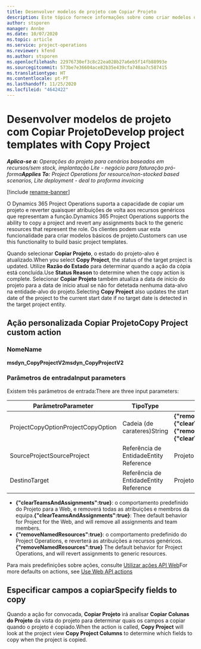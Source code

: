 ```yaml
---
title: Desenvolver modelos de projeto com Copiar Projeto
description: Este tópico fornece informações sobre como criar modelos de projeto usando a ação personalizada de Copiar Projeto.
author: stsporen
manager: Annbe
ms.date: 10/07/2020
ms.topic: article
ms.service: project-operations
ms.reviewer: kfend
ms.author: stsporen
ms.openlocfilehash: 22976730ef3c8c22ea028b27a6eb5f14fb88993e
ms.sourcegitcommit: 573be7e36604ace82b35e439cfa748aa7c587415
ms.translationtype: HT
ms.contentlocale: pt-PT
ms.lasthandoff: 11/25/2020
ms.locfileid: "4642422"
---
```

# <a name="develop-project-templates-with-copy-project"></a><span data-ttu-id="ed4a1-103">Desenvolver modelos de projeto com Copiar Projeto</span><span class="sxs-lookup"><span data-stu-id="ed4a1-103">Develop project templates with Copy Project</span></span>

<span data-ttu-id="ed4a1-104">_**Aplica-se a:** Operações do projeto para cenários baseados em recursos/sem stock, implantação Lite - negócio para faturação pró-forma_</span><span class="sxs-lookup"><span data-stu-id="ed4a1-104">_**Applies To:** Project Operations for resource/non-stocked based scenarios, Lite deployment - deal to proforma invoicing_</span></span>

[!include [rename-banner](~/includes/cc-data-platform-banner.md)]

<span data-ttu-id="ed4a1-105">O Dynamics 365 Project Operations suporta a capacidade de copiar um projeto e reverter quaisquer atribuições de volta aos recursos genéricos que representam a função.</span><span class="sxs-lookup"><span data-stu-id="ed4a1-105">Dynamics 365 Project Operations supports the ability to copy a project and revert any assignments back to the generic resources that represent the role.</span></span> <span data-ttu-id="ed4a1-106">Os clientes podem usar esta funcionalidade para criar modelos básicos de projeto.</span><span class="sxs-lookup"><span data-stu-id="ed4a1-106">Customers can use this functionality to build basic project templates.</span></span>

<span data-ttu-id="ed4a1-107">Quando selecionar **Copiar Projeto**, o estado do projeto-alvo é atualizado.</span><span class="sxs-lookup"><span data-stu-id="ed4a1-107">When you select **Copy Project**, the status of the target project is updated.</span></span> <span data-ttu-id="ed4a1-108">Utilize **Razão do Estado** para determinar quando a ação da cópia está concluída.</span><span class="sxs-lookup"><span data-stu-id="ed4a1-108">Use **Status Reason** to determine when the copy action is complete.</span></span> <span data-ttu-id="ed4a1-109">Selecionar **Copiar Projeto** também atualiza a data de início do projeto para a data de início atual se não for detetada nenhuma data-alvo na entidade-alvo do projeto.</span><span class="sxs-lookup"><span data-stu-id="ed4a1-109">Selecting **Copy Project** also updates the start date of the project to the current start date if no target date is detected in the target project entity.</span></span>

## <a name="copy-project-custom-action"></a><span data-ttu-id="ed4a1-110">Ação personalizada Copiar Projeto</span><span class="sxs-lookup"><span data-stu-id="ed4a1-110">Copy Project custom action</span></span> 

### <a name="name"></a><span data-ttu-id="ed4a1-111">Nome</span><span class="sxs-lookup"><span data-stu-id="ed4a1-111">Name</span></span> 

<span data-ttu-id="ed4a1-112">**msdyn_CopyProjectV2**</span><span class="sxs-lookup"><span data-stu-id="ed4a1-112">**msdyn_CopyProjectV2**</span></span>

### <a name="input-parameters"></a><span data-ttu-id="ed4a1-113">Parâmetros de entrada</span><span class="sxs-lookup"><span data-stu-id="ed4a1-113">Input parameters</span></span>
<span data-ttu-id="ed4a1-114">Existem três parâmetros de entrada:</span><span class="sxs-lookup"><span data-stu-id="ed4a1-114">There are three input parameters:</span></span>

| <span data-ttu-id="ed4a1-115">Parâmetro</span><span class="sxs-lookup"><span data-stu-id="ed4a1-115">Parameter</span></span>          | <span data-ttu-id="ed4a1-116">Tipo</span><span class="sxs-lookup"><span data-stu-id="ed4a1-116">Type</span></span>   | <span data-ttu-id="ed4a1-117">Valores</span><span class="sxs-lookup"><span data-stu-id="ed4a1-117">Values</span></span>                                                   | 
|--------------------|--------|----------------------------------------------------------|
| <span data-ttu-id="ed4a1-118">ProjectCopyOption</span><span class="sxs-lookup"><span data-stu-id="ed4a1-118">ProjectCopyOption</span></span>  | <span data-ttu-id="ed4a1-119">Cadeia (de carateres)</span><span class="sxs-lookup"><span data-stu-id="ed4a1-119">String</span></span> | <span data-ttu-id="ed4a1-120">**{"removeNamedResources":true}** ou **{"clearTeamsAndAssignments":true}**</span><span class="sxs-lookup"><span data-stu-id="ed4a1-120">**{"removeNamedResources":true}** or **{"clearTeamsAndAssignments":true}**</span></span> |
| <span data-ttu-id="ed4a1-121">SourceProject</span><span class="sxs-lookup"><span data-stu-id="ed4a1-121">SourceProject</span></span>      | <span data-ttu-id="ed4a1-122">Referência de Entidade</span><span class="sxs-lookup"><span data-stu-id="ed4a1-122">Entity Reference</span></span> | <span data-ttu-id="ed4a1-123">Projeto de Origem</span><span class="sxs-lookup"><span data-stu-id="ed4a1-123">Source Project</span></span> |
| <span data-ttu-id="ed4a1-124">Destino</span><span class="sxs-lookup"><span data-stu-id="ed4a1-124">Target</span></span>             | <span data-ttu-id="ed4a1-125">Referência de Entidade</span><span class="sxs-lookup"><span data-stu-id="ed4a1-125">Entity Reference</span></span> | <span data-ttu-id="ed4a1-126">Projeto de Destino</span><span class="sxs-lookup"><span data-stu-id="ed4a1-126">Target Project</span></span> |


- <span data-ttu-id="ed4a1-127">**{"clearTeamsAndAssignments":true}**: o comportamento predefinido do Projeto para a Web, e removerá todas as atribuições e membros da equipa.</span><span class="sxs-lookup"><span data-stu-id="ed4a1-127">**{"clearTeamsAndAssignments":true}**: Thee default behavior for Project for the Web, and will remove all assignments and team members.</span></span>
- <span data-ttu-id="ed4a1-128">**{"removeNamedResources":true}**: o comportamento predefinido do Project Operations, e reverterá as atribuições a recursos genéricos.</span><span class="sxs-lookup"><span data-stu-id="ed4a1-128">**{"removeNamedResources":true}** The default behavior for Project Operations, and will revert assignments to generic resources.</span></span>

<span data-ttu-id="ed4a1-129">Para mais predefinições sobre ações, consulte [Utilizar ações API Web](https://docs.microsoft.com/powerapps/developer/common-data-service/webapi/use-web-api-actions)</span><span class="sxs-lookup"><span data-stu-id="ed4a1-129">For more defaults on actions, see [Use Web API actions](https://docs.microsoft.com/powerapps/developer/common-data-service/webapi/use-web-api-actions)</span></span>

## <a name="specify-fields-to-copy"></a><span data-ttu-id="ed4a1-130">Especificar campos a copiar</span><span class="sxs-lookup"><span data-stu-id="ed4a1-130">Specify fields to copy</span></span> 
<span data-ttu-id="ed4a1-131">Quando a ação for convocada, **Copiar Projeto** irá analisar **Copiar Colunas do Projeto** da vista do projeto para determinar quais os campos a copiar quando o projeto é copiado.</span><span class="sxs-lookup"><span data-stu-id="ed4a1-131">When the action is called, **Copy Project** will look at the project view **Copy Project Columns** to determine which fields to copy when the project is copied.</span></span>
